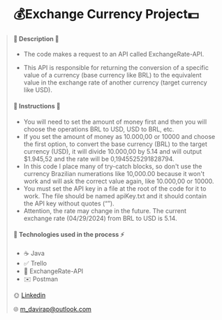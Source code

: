 <h1 align="center">💰Exchange Currency Project💵</h1>

> #### :mag_right: Description 📢
> - The code makes a request to an API called ExchangeRate-API.
>
> - This API is responsible for returning the conversion of a specific value of a currency
>   (base currency like BRL) to the equivalent value in the
>   exchange rate of another currency (target currency like USD).
>
> #### :red_circle: Instructions :red_circle:
>
>  - You will need to set the amount of money first and then you will choose the operations BRL to USD, USD to BRL, etc.
>  - If you set the amount of money as 10.000,00 or 10000 and choose the first option, to convert the base currency (BRL) to the target
>    currency (USD), it will divide 10.000,00 by 5.14 and will output $1.945,52 and the rate will be 0,1945525291828794.
>  - In this code I place many of try-catch blocks, so don't use the currency Brazilian numerations like 10,000.00
>    because it won't work and will ask the correct value again, like 10.000,00 or 10000.
>  - You must set the API key in a file at the root of the code for it to work. The file should be
>    named apiKey.txt and it should contain the API key without quotes (“”).
>  - Attention, the rate may change in the future. The current exchange rate (04/29/2024) from BRL to USD is 5.14.
>      
> #### :wrench: Technologies used in the process ⚡
>
> - ☕ Java
> - ✅ Trello
> - 🚩 ExchangeRate-API
> - ✉️ Postman
>   
> 🌞 [Linkedin](https://www.linkedin.com/in/mateus-alcantara-7280b525b)
> 
> 🌐 <m_davirap@outlook.com>
> 
